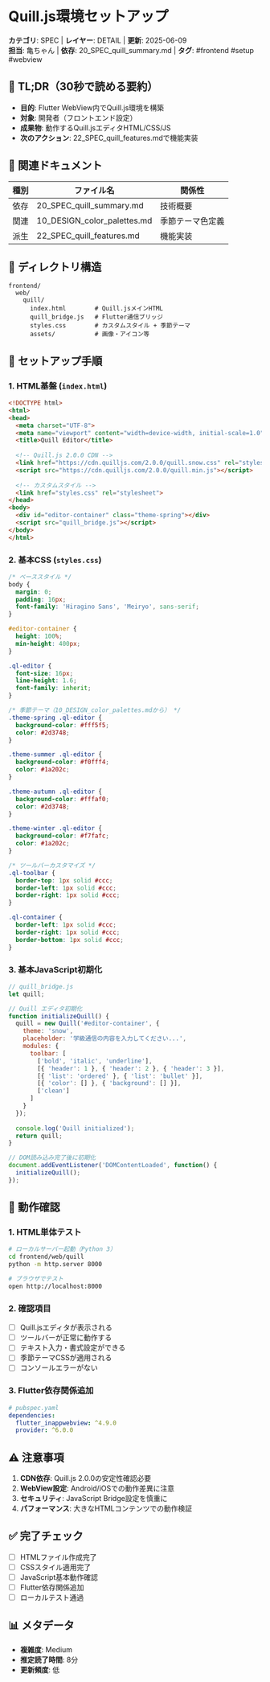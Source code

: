 # Quill.js環境セットアップ

**カテゴリ**: SPEC | **レイヤー**: DETAIL | **更新**: 2025-06-09  
**担当**: 亀ちゃん | **依存**: 20_SPEC_quill_summary.md | **タグ**: #frontend #setup #webview

## 🎯 TL;DR（30秒で読める要約）

- **目的**: Flutter WebView内でQuill.js環境を構築
- **対象**: 開発者（フロントエンド設定）  
- **成果物**: 動作するQuill.jsエディタHTML/CSS/JS
- **次のアクション**: 22_SPEC_quill_features.mdで機能実装

## 🔗 関連ドキュメント

| 種別 | ファイル名 | 関係性 |
|------|-----------|--------|
| 依存 | 20_SPEC_quill_summary.md | 技術概要 |
| 関連 | 10_DESIGN_color_palettes.md | 季節テーマ色定義 |
| 派生 | 22_SPEC_quill_features.md | 機能実装 |

## 📁 ディレクトリ構造

```
frontend/
  web/
    quill/
      index.html        # Quill.jsメインHTML
      quill_bridge.js   # Flutter通信ブリッジ
      styles.css        # カスタムスタイル + 季節テーマ
      assets/           # 画像・アイコン等
```

## 🔧 セットアップ手順

### 1. HTML基盤 (`index.html`)

```html
<!DOCTYPE html>
<html>
<head>
  <meta charset="UTF-8">
  <meta name="viewport" content="width=device-width, initial-scale=1.0">
  <title>Quill Editor</title>
  
  <!-- Quill.js 2.0.0 CDN -->
  <link href="https://cdn.quilljs.com/2.0.0/quill.snow.css" rel="stylesheet">
  <script src="https://cdn.quilljs.com/2.0.0/quill.min.js"></script>
  
  <!-- カスタムスタイル -->
  <link href="styles.css" rel="stylesheet">
</head>
<body>
  <div id="editor-container" class="theme-spring"></div>
  <script src="quill_bridge.js"></script>
</body>
</html>
```

### 2. 基本CSS (`styles.css`)

```css
/* ベーススタイル */
body {
  margin: 0;
  padding: 16px;
  font-family: 'Hiragino Sans', 'Meiryo', sans-serif;
}

#editor-container {
  height: 100%;
  min-height: 400px;
}

.ql-editor {
  font-size: 16px;
  line-height: 1.6;
  font-family: inherit;
}

/* 季節テーマ（10_DESIGN_color_palettes.mdから） */
.theme-spring .ql-editor { 
  background-color: #fff5f5; 
  color: #2d3748; 
}

.theme-summer .ql-editor { 
  background-color: #f0fff4; 
  color: #1a202c; 
}

.theme-autumn .ql-editor { 
  background-color: #fffaf0; 
  color: #2d3748; 
}

.theme-winter .ql-editor { 
  background-color: #f7fafc; 
  color: #1a202c; 
}

/* ツールバーカスタマイズ */
.ql-toolbar {
  border-top: 1px solid #ccc;
  border-left: 1px solid #ccc;
  border-right: 1px solid #ccc;
}

.ql-container {
  border-left: 1px solid #ccc;
  border-right: 1px solid #ccc;
  border-bottom: 1px solid #ccc;
}
```

### 3. 基本JavaScript初期化

```javascript
// quill_bridge.js
let quill;

// Quill エディタ初期化
function initializeQuill() {
  quill = new Quill('#editor-container', {
    theme: 'snow',
    placeholder: '学級通信の内容を入力してください...',
    modules: {
      toolbar: [
        ['bold', 'italic', 'underline'],
        [{ 'header': 1 }, { 'header': 2 }, { 'header': 3 }],
        [{ 'list': 'ordered' }, { 'list': 'bullet' }],
        [{ 'color': [] }, { 'background': [] }],
        ['clean']
      ]
    }
  });
  
  console.log('Quill initialized');
  return quill;
}

// DOM読み込み完了後に初期化
document.addEventListener('DOMContentLoaded', function() {
  initializeQuill();
});
```

## 🧪 動作確認

### 1. HTML単体テスト
```bash
# ローカルサーバー起動（Python 3）
cd frontend/web/quill
python -m http.server 8000

# ブラウザでテスト
open http://localhost:8000
```

### 2. 確認項目
- [ ] Quill.jsエディタが表示される
- [ ] ツールバーが正常に動作する
- [ ] テキスト入力・書式設定ができる
- [ ] 季節テーマCSSが適用される
- [ ] コンソールエラーがない

### 3. Flutter依存関係追加

```yaml
# pubspec.yaml
dependencies:
  flutter_inappwebview: ^4.9.0
  provider: ^6.0.0
```

## ⚠️ 注意事項

1. **CDN依存**: Quill.js 2.0.0の安定性確認必要
2. **WebView設定**: Android/iOSでの動作差異に注意
3. **セキュリティ**: JavaScript Bridge設定を慎重に
4. **パフォーマンス**: 大きなHTMLコンテンツでの動作検証

## ✅ 完了チェック

- [ ] HTMLファイル作成完了
- [ ] CSSスタイル適用完了
- [ ] JavaScript基本動作確認
- [ ] Flutter依存関係追加
- [ ] ローカルテスト通過

## 📊 メタデータ

- **複雑度**: Medium
- **推定読了時間**: 8分
- **更新頻度**: 低 